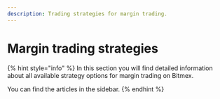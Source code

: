 ```yaml
---
description: Trading strategies for margin trading.
---
```


# Margin trading strategies

{% hint style="info" %}
In this section you will find detailed information about all available strategy options for margin trading on Bitmex.

You can find the articles in the sidebar.
{% endhint %}


